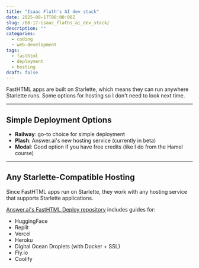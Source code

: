 ```yaml
---
title: "Isaac Flath's AI dev stack"
date: 2025-08-17T08:00:00Z
slug: /08-17-isaac_flaths_ai_dev_stack/
description: ""
categories:
  - coding
  - web-development
tags:
  - fasthtml
  - deployment
  - hosting
draft: false
---
```


FastHTML apps are built on Starlette, which means they can run anywhere Starlette runs. Some options for hosting so I don't need to look next time.

---

## Simple Deployment Options

- **Railway**: go-to choice for simple deployment
- **Plash**: Answer.ai's new hosting service (currently in beta)  
- **Modal**: Good option if you have free credits (like I do from the Hamel course)

---

## Any Starlette-Compatible Hosting

Since FastHTML apps run on Starlette, they work with any hosting service that supports Starlette applications.

[Answer.ai's FastHTML Deploy repository](https://github.com/answerdotai/fh-deploy) includes guides for:

- HuggingFace
- Replit 
- Vercel
- Heroku
- Digital Ocean Droplets (with Docker + SSL)
- Fly.io
- Coolify

